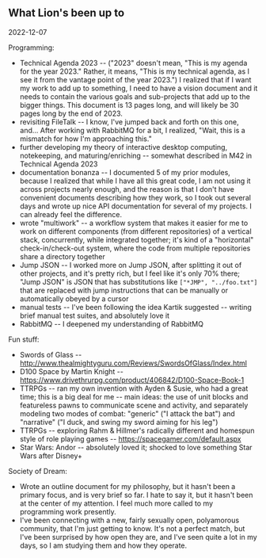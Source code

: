 ## What Lion's been up to

2022-12-07

Programming:
* Technical Agenda 2023 -- ("2023" doesn't mean, "This is my agenda for the year 2023."  Rather, it means, "This is my technical agenda, as I see it from the vantage point of the year 2023.")  I realized that if I want my work to add up to something, I need to have a vision document and it needs to contain the various goals and sub-projects that add up to the bigger things.  This document is 13 pages long, and will likely be 30 pages long by the end of 2023.
* revisiting FileTalk -- I know, I've jumped back and forth on this one, and... After working with RabbitMQ for a bit, I realized, "Wait, this is a mismatch for how I'm approaching this."
* further developing my theory of interactive desktop computing, notekeeping, and maturing/enriching -- somewhat described in M42 in Technical Agenda 2023
* documentation bonanza -- I documented 5 of my prior modules, because I realized that while I have all this great code, I am not using it across projects nearly enough, and the reason is that I don't have convenient documents describing how they work, so I took out several days and wrote up nice API documentation for several of my projects.  I can already feel the difference.
* wrote "multiwork" -- a workflow system that makes it easier for me to work on different components (from different repositories) of a vertical stack, concurrently, while integrated together; it's kind of a "horizontal" check-in/check-out system, where the code from multiple repositories share a directory together
* Jump JSON -- I worked more on Jump JSON, after splitting it out of other projects, and it's pretty rich, but I feel like it's only 70% there;  "Jump JSON" is JSON that has substitutions like `["*JMP", "../foo.txt"]` that are replaced with jump instructions that can be manually or automatically obeyed by a cursor
* manual tests -- I've been following the idea Kartik suggested -- writing brief manual test suites, and absolutely love it
* RabbitMQ -- I deepened my understanding of RabbitMQ

Fun stuff:
* Swords of Glass -- http://www.thealmightyguru.com/Reviews/SwordsOfGlass/Index.html
* D100 Space by Martin Knight -- https://www.drivethrurpg.com/product/406842/D100-Space-Book-1
* TTRPGs -- ran my own invention with Ayden & Susie, who had a great time; this is a big deal for me
  -- main ideas: the use of unit blocks and featureless pawns to communicate scene and activity, and separately modeling two modes of combat:  "generic" ("I attack the bat") and "narrative" ("I duck, and swing my sword aiming for his leg")
* TTRPGs -- exploring Rahm & Hillmer's radically different and homespun style of role playing games -- https://spacegamer.com/default.aspx
* Star Wars: Andor -- absolutely loved it; shocked to love something Star Wars after Disney+

Society of Dream:
* Wrote an outline document for my philosophy, but it hasn't been a primary focus, and is very brief so far.  I hate to say it, but it hasn't been at the center of my attention.  I feel much more called to my programming work presently.
* I've been connecting with a new, fairly sexually open, polyamorous community, that I'm just getting to know.  It's not a perfect match, but I've been surprised by how open they are, and I've seen quite a lot in my days, so I am studying them and how they operate.
